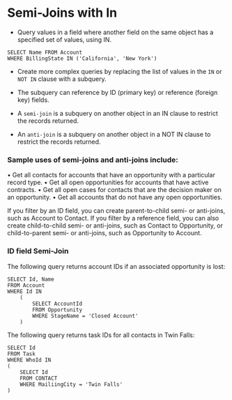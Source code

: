 # Semi-Joins with In
* Query values in a field where another field on the same object has a specified set of values, using IN.

```apex
SELECT Name FROM Account 
WHERE BillingState IN ('California', 'New York')
```

* Create more complex queries by replacing the list of values in the `IN` or `NOT IN` clause with a subquery.

* The subquery can reference by ID (primary key) or reference (foreign key) fields.

* A `semi-join` is a subquery on another object in an IN clause to restrict the records returned.

* An `anti-join` is a subquery on another object in a NOT IN clause to restrict the records returned.

### Sample uses of semi-joins and anti-joins include:
• Get all contacts for accounts that have an opportunity with a particular record type.
• Get all open opportunities for accounts that have active contracts.
• Get all open cases for contacts that are the decision maker on an opportunity.
• Get all accounts that do not have any open opportunities.

If you filter by an ID field, you can create parent-to-child semi- or anti-joins, such as Account to Contact. If you filter by a reference field, you can also create child-to-child semi- or anti-joins, such as Contact to Opportunity, or child-to-parent semi- or anti-joins, such as Opportunity to Account.

### ID field Semi-Join
The following query returns account IDs if an associated opportunity is lost:
```apex
SELECT Id, Name
FROM Account
WHERE Id IN 
    (
        SELECT AccountId
        FROM Opportunity 
        WHERE StageName = 'Closed Account'
    )
```

The following query returns task IDs for all contacts in Twin Falls:
```apex
SELECT Id
FROM Task
WHERE WhoId IN
(
    SELECT Id
    FROM CONTACT
    WHERE MailiingCity = 'Twin Falls'
)
```



